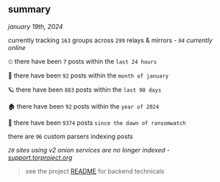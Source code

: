 
## summary
_january 19th, 2024_

currently tracking `163` groups across `299` relays & mirrors - _`94` currently online_

⏲ there have been `7` posts within the `last 24 hours`

🦈 there have been `92` posts within the `month of january`

🪐 there have been `883` posts within the `last 90 days`

🏚 there have been `92` posts within the `year of 2024`

🦕 there have been `9374` posts `since the dawn of ransomwatch`

there are `96` custom parsers indexing posts

_`20` sites using v2 onion services are no longer indexed - [support.torproject.org](https://support.torproject.org/onionservices/v2-deprecation/)_

> see the project [README](https://github.com/joshhighet/ransomwatch#ransomwatch--) for backend technicals
